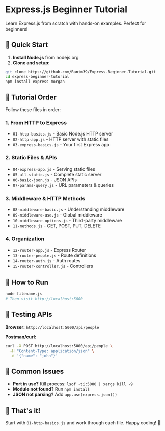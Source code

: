 # **Express.js Beginner Tutorial**

Learn Express.js from scratch with hands-on examples. Perfect for beginners!

## **🚀 Quick Start**

1. **Install Node.js** from nodejs.org
2. **Clone and setup:**
```bash
git clone https://github.com/Ranim39/Express-Beginner-Tutorial.git
cd express-beginner-tutorial
npm install express morgan
```

## **📖 Tutorial Order**

Follow these files in order:

### **1. From HTTP to Express**
* `01-http-basics.js` - Basic Node.js HTTP server
* `02-http-app.js` - HTTP server with static files
* `03-express-basics.js` - Your first Express app

### **2. Static Files & APIs** 
* `04-express-app.js` - Serving static files
* `05-all-static.js` - Complete static server
* `06-basic-json.js` - JSON APIs
* `07-params-query.js` - URL parameters & queries

### **3. Middleware & HTTP Methods**
* `08-middleware-basic.js` - Understanding middleware
* `09-middleware-use.js` - Global middleware
* `10-middleware-options.js` - Third-party middleware
* `11-methods.js` - GET, POST, PUT, DELETE

### **4. Organization**
* `12-router-app.js` - Express Router
* `13-router-people.js` - Route definitions
* `14-router-auth.js` - Auth routes
* `15-router-controller.js` - Controllers

## **🎯 How to Run**

```bash
node filename.js
# Then visit http://localhost:5000
```

## **🧪 Testing APIs**

**Browser:** `http://localhost:5000/api/people`

**Postman/curl:**
```bash
curl -X POST http://localhost:5000/api/people \
  -H "Content-Type: application/json" \
  -d '{"name": "john"}'
```

## **🔧 Common Issues**

* **Port in use?** Kill process: `lsof -ti:5000 | xargs kill -9`
* **Module not found?** Run `npm install`
* **JSON not parsing?** Add `app.use(express.json())`

## **🎉 That's it!**

Start with `01-http-basics.js` and work through each file. Happy coding! 🚀
